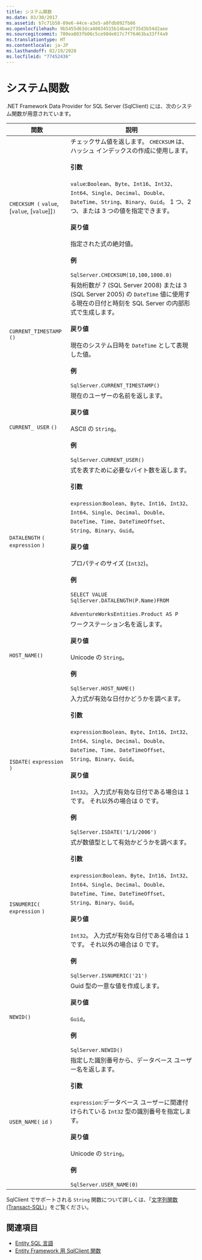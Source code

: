 ```yaml
---
title: システム関数
ms.date: 03/30/2017
ms.assetid: b7c71b58-09e6-44ce-a3e5-a0fdb892fb86
ms.openlocfilehash: 9b5455d63dca40834515b14bae2f35d3b54d2aee
ms.sourcegitcommit: 700ea803fb06c5ce98de017c7f76463ba33ff4a9
ms.translationtype: HT
ms.contentlocale: ja-JP
ms.lasthandoff: 02/19/2020
ms.locfileid: "77452436"
---
```

# <a name="system-functions"></a>システム関数
.NET Framework Data Provider for SQL Server (SqlClient) には、次のシステム関数が用意されています。  
  
|関数|説明|  
|--------------|-----------------|  
|`CHECKSUM (` `value`, [`value`, [`value`]]`)`|チェックサム値を返します。 `CHECKSUM` は、ハッシュ インデックスの作成に使用します。<br /><br /> **引数**<br /><br /> `value`:`Boolean`、`Byte`、`Int16`、`Int32`、`Int64`、`Single`、`Decimal`、`Double`、`DateTime`、`String`、`Binary`、`Guid`。 1 つ、2 つ、または 3 つの値を指定できます。<br /><br /> **戻り値**<br /><br /> 指定された式の絶対値。<br /><br /> **例**<br /><br /> `SqlServer.CHECKSUM(10,100,1000.0)`|  
|`CURRENT_TIMESTAMP ()`|有効桁数が 7 (SQL Server 2008) または 3 (SQL Server 2005) の `DateTime` 値に使用する現在の日付と時刻を SQL Server の内部形式で生成します。<br /><br /> **戻り値**<br /><br /> 現在のシステム日時を `DateTime` として表現した値。<br /><br /> **例**<br /><br /> `SqlServer.CURRENT_TIMESTAMP()`|  
|`CURRENT_ USER` `()`|現在のユーザーの名前を返します。<br /><br /> **戻り値**<br /><br /> ASCII の `String`。<br /><br /> **例**<br /><br /> `SqlServer.CURRENT_USER()`|  
|`DATALENGTH` `(` `expression` `)`|式を表すために必要なバイト数を返します。<br /><br /> **引数**<br /><br /> `expression`:`Boolean`、`Byte`、`Int16`、`Int32`、`Int64`、`Single`、`Decimal`、`Double`、`DateTime`、`Time`、`DateTimeOffset`、`String`、`Binary`、`Guid`。<br /><br /> **戻り値**<br /><br /> プロパティのサイズ (`Int32`)。<br /><br /> **例**<br /><br /> `SELECT VALUE SqlServer.DATALENGTH(P.Name)FROM`<br /><br /> `AdventureWorksEntities.Product AS P`|  
|`HOST_NAME()`|ワークステーション名を返します。<br /><br /> **戻り値**<br /><br /> Unicode の `String`。<br /><br /> **例**<br /><br /> `SqlServer.HOST_NAME()`|  
|`ISDATE(` `expression` `)`|入力式が有効な日付かどうかを調べます。<br /><br /> **引数**<br /><br /> `expression`:`Boolean`、`Byte`、`Int16`、`Int32`、`Int64`、`Single`、`Decimal`、`Double`、`DateTime`、`Time`、`DateTimeOffset`、`String`、`Binary`、`Guid`。<br /><br /> **戻り値**<br /><br /> `Int32`。 入力式が有効な日付である場合は 1 です。 それ以外の場合は 0 です。<br /><br /> **例**<br /><br /> `SqlServer.ISDATE('1/1/2006')`|  
|`ISNUMERIC(` `expression` `)`|式が数値型として有効かどうかを調べます。<br /><br /> **引数**<br /><br /> `expression`:`Boolean`、`Byte`、`Int16`、`Int32`、`Int64`、`Single`、`Decimal`、`Double`、`DateTime`、`Time`、`DateTimeOffset`、`String`、`Binary`、`Guid`。<br /><br /> **戻り値**<br /><br /> `Int32`。 入力式が有効な日付である場合は 1 です。 それ以外の場合は 0 です。<br /><br /> **例**<br /><br /> `SqlServer.ISNUMERIC('21')`|  
|`NEWID()`|Guid 型の一意な値を作成します。<br /><br /> **戻り値**<br /><br /> `Guid`。<br /><br /> **例**<br /><br /> `SqlServer.NEWID()`|  
|`USER_NAME(` `id` `)`|指定した識別番号から、データベース ユーザー名を返します。<br /><br /> **引数**<br /><br /> `expression`:データベース ユーザーに関連付けられている `Int32` 型の識別番号を指定します。<br /><br /> **戻り値**<br /><br /> Unicode の `String`。<br /><br /> **例**<br /><br /> `SqlServer.USER_NAME(0)`|  
  
 SqlClient でサポートされる `String` 関数について詳しくは、「[文字列関数 (Transact-SQL)](/sql/t-sql/functions/string-functions-transact-sql)」をご覧ください。
  
## <a name="see-also"></a>関連項目

- [Entity SQL 言語](./language-reference/entity-sql-language.md)
- [Entity Framework 用 SqlClient 関数](sqlclient-for-ef-functions.md)

